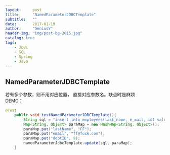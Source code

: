 ```yaml
---
layout:     post
title:      "NamedParameterJDBCTemplate"
subtitle:   ""
date:       2017-01-19
author:     "GeniusV"
header-img: "img/post-bg-2015.jpg"
catalog: true
tags:
    - JDBC
    - SQL
    - Spring
    - Java
---
```


## NamedParameterJDBCTemplate

若有多个参数，则不用对应位置， 直接对应参数名。缺点时是麻烦  
DEMO：  
```java
@Test
    public void testNamedParameterJDBCTemplate(){
        String sql = "insert into employees(last_name, e_mail, id) values (:lastName, :email, :deptID)";
        Map<String, Object> paraMap = new HashMap<String, Object>();
        paraMap.put("lastName", "FF");
        paraMap.put("email", "ff@fuck.com");
        paraMap.put("deptID", 9);
        namedParameterJdbcTemplate.update(sql, paraMap);
    }
```
